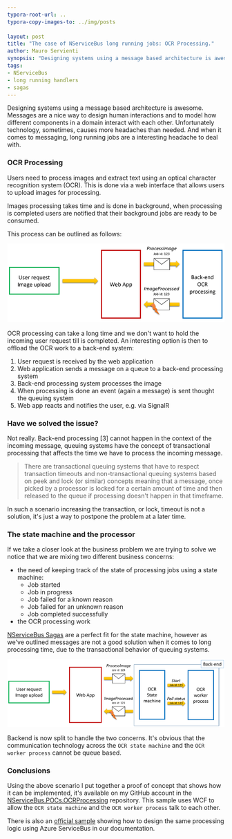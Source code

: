 ```yaml
---
typora-root-url: ..
typora-copy-images-to: ../img/posts

layout: post
title: "The case of NServiceBus long running jobs: OCR Processing."
author: Mauro Servienti
synopsis: "Designing systems using a message based architecture is awesome. Messages are a nice way to design human interactions and to model how different components in a domain interact with each other. Unfortunately technology, sometimes, causes more headaches than needed. And when it comes to messaging, long running jobs are a interesting headache to deal with."
tags:
- NServiceBus
- long running handlers
- sagas
---
```


Designing systems using a message based architecture is awesome. Messages are a nice way to design human interactions and to model how different components in a domain interact with each other.
Unfortunately technology, sometimes, causes more headaches than needed. And when it comes to messaging, long running jobs are a interesting headache to deal with.

### OCR Processing

Users need to process images and extract text using an optical character recognition system (OCR). This is done via a web interface that allows users to upload images for processing.

Images processing takes time and is done in background, when processing is completed users are notified that their background jobs are ready to be consumed.

This process can be outlined as follows:

![1482055831647](/img\posts\1482055831647.png)

OCR processing can take a long time and we don't want to hold the incoming user request till is completed. An interesting option is then to offload the OCR work to a back-end system:

1. User request is received by the web application
2. Web application sends a message on a queue to a back-end processing system
3. Back-end processing system processes the image
4. When processing is done an event (again a message) is sent thought the queuing system
5. Web app reacts and notifies the user, e.g. via SignalR

### Have we solved the issue?

Not really. Back-end processing [3] cannot happen in the context of the incoming message, queuing systems have the concept of transactional processing that affects the time we have to process the incoming message.

> There are transactional queuing systems that have to respect transaction timeouts and non-transactional queuing systems based on peek and lock (or similar) concepts meaning that a message, once picked by a processor is locked for a certain amount of time and then released to the queue if processing doesn't happen in that timeframe.

In such a scenario increasing the transaction, or lock, timeout is not a solution, it's just a way to postpone the problem at a later time.

### The state machine and the processor

If we take a closer look at the business problem we are trying to solve we notice that we are mixing two different business concerns:

* the need of keeping track of the state of processing jobs using a state machine:
  * Job started
  * Job in progress
  * Job failed for a known reason
  * Job failed for an unknown reason
  * Job completed successfully
* the OCR processing work

[NServiceBus Sagas](https://docs.particular.net/nservicebus/sagas/) are a perfect fit for the state machine, however as we've outlined messages are not a good solution when it comes to long processing time, due to the transactional behavior of queuing systems.

![1482059636774](/img\posts\1482059636774.png)

Backend is now split to handle the two concerns. It's obvious that the communication technology across the `OCR state machine` and the `OCR worker process` cannot be queue based.

### Conclusions

Using the above scenario I put together a proof of concept that shows how it can be implemented, it's available on my GitHub account in the [NServiceBus.POCs.OCRProcessing](https://github.com/mauroservienti/NServiceBus.POCs.OCRProcessing) repository. This sample uses WCF to allow the `OCR state machine` and the `OCR worker process` talk to each other.

There is also an [official sample](https://docs.particular.net/samples/azure/azure-service-bus-long-running/) showing how to design the same processing logic using Azure ServiceBus in our documentation.